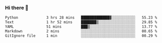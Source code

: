 ### Hi there 👋

<!--START_SECTION:waka-->

```txt
Python             3 hrs 28 mins   █████████████▓░░░░░░░░░░░   55.23 %
Text               1 hr 52 mins    ███████▒░░░░░░░░░░░░░░░░░   29.85 %
YAML               51 mins         ███▒░░░░░░░░░░░░░░░░░░░░░   13.77 %
Markdown           2 mins          ░░░░░░░░░░░░░░░░░░░░░░░░░   00.65 %
GitIgnore file     1 min           ░░░░░░░░░░░░░░░░░░░░░░░░░   00.29 %
```

<!--END_SECTION:waka-->

<!--
**Jonas-VanHaeken/Jonas-VanHaeken** is a ✨ _special_ ✨ repository because its `README.md` (this file) appears on your GitHub profile.

Here are some ideas to get you started:

- 🔭 I’m currently working on ...
- 🌱 I’m currently learning ...
- 👯 I’m looking to collaborate on ...
- 🤔 I’m looking for help with ...
- 💬 Ask me about ...
- 📫 How to reach me: ...
- 😄 Pronouns: ...
- ⚡ Fun fact: ...
-->
